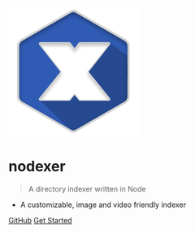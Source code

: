 <!-- _coverpage.md -->

![logo](./favicon.png)

# nodexer

> A directory indexer written in Node

- A customizable, image and video friendly indexer

[GitHub](https://github.com/sixem/nodexer/)
[Get Started](#install)